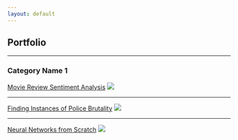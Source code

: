 ```yaml
---
layout: default
---
```


## Portfolio
---

### Category Name 1 

[Movie Review Sentiment Analysis](./_posts/2020-03-01-Movie-Review-Sentiment-Analysis.md)
<img src="images/dummy_thumbnail.jpg?raw=true"/>

---
[Finding Instances of Police Brutality](/pdf/sample_presentation.pdf)
<img src="images/dummy_thumbnail.jpg?raw=true"/>

---
[Neural Networks from Scratch](http://example.com/)
<img src="images/dummy_thumbnail.jpg?raw=true"/>


